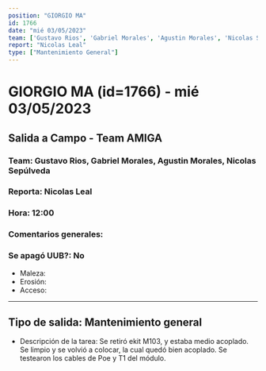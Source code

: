 ```yaml
---
position: "GIORGIO MA"
id: 1766
date: "mié 03/05/2023"
team: ['Gustavo Rios', 'Gabriel Morales', 'Agustin Morales', 'Nicolas Sepúlveda']
report: "Nicolas Leal"
type: ["Mantenimiento General"]
---
```


# GIORGIO MA (id=1766) - mié 03/05/2023
## Salida a Campo - Team AMIGA
### Team: Gustavo Rios, Gabriel Morales, Agustin Morales, Nicolas Sepúlveda
### Reporta: Nicolas Leal
### Hora: 12:00
### Comentarios generales: 
### Se apagó UUB?: No 
- Maleza: 
- Erosión: 
- Acceso: 
---------
## Tipo de salida: Mantenimiento general
   - Descripción de la tarea: Se retiró ekit M103, y estaba medio acoplado. Se limpio y se volvió a colocar, la cual quedó bien acoplado. Se testearon los cables de Poe y T1 del módulo.
